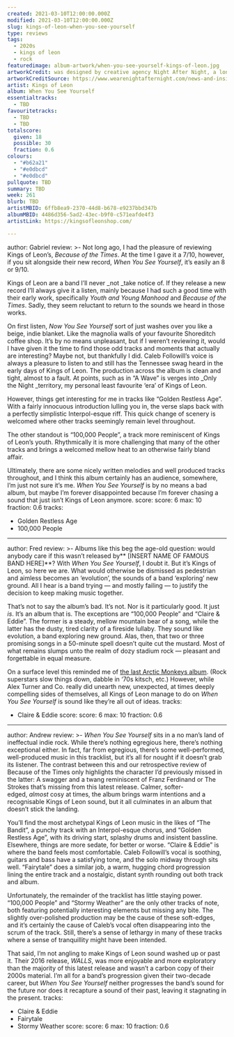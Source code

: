 ```yaml
---
created: 2021-03-10T12:00:00.000Z
modified: 2021-03-10T12:00:00.000Z
slug: kings-of-leon-when-you-see-yourself
type: reviews
tags:
  - 2020s
  - kings of leon
  - rock
featuredimage: album-artwork/when-you-see-yourself-kings-of-leon.jpg
artworkCredit: was designed by creative agency Night After Night, a longtime collaborator of the band.
artworkCreditSource: https://www.wearenightafternight.com/news-and-insights/kings-of-leon-announce-eighth-studio-album-via-fans-when-you-see-yourself-out-march-5th
artist: Kings of Leon
album: When You See Yourself
essentialtracks:
  - TBD
favouritetracks:
  - TBD
  - TBD
totalscore:
  given: 18
  possible: 30
  fraction: 0.6
colours:
  - "#b62a21"
  - "#e0dbcd"
  - "#e0dbcd"
pullquote: TBD
summary: TBD
week: 261
blurb: TBD
artistMBID: 6ffb8ea9-2370-44d8-b678-e9237bbd347b
albumMBID: 4486d356-5ad2-43ec-b9f0-c571eafde4f3
artistLink: https://kingsofleonshop.com/

---
```

author: Gabriel
review: >-
  Not long ago, I had the pleasure of reviewing Kings of Leon’s, _Because of the Times_. At the time I gave it a 7/10, however, if you sit alongside their new record, _When You See Yourself_, it’s easily an 8 or 9/10.


  Kings of Leon are a band I’ll never _not _take notice of. If they release a new record I’ll always give it a listen, mainly because I had such a good time with their early work, specifically _Youth and Young Manhood_ and _Because of the Times_. Sadly, they seem reluctant to return to the sounds we heard in those works.


  On first listen, _Now You See Yourself_ sort of just washes over you like a beige, indie blanket. Like the magnolia walls of your favourite Shoreditch coffee shop. It’s by no means unpleasant, but if I weren’t reviewing it, would I have given it the time to find those odd tracks and moments that actually are interesting? Maybe not, but thankfully I did. Caleb Followill’s voice is always a pleasure to listen to and still has the Tennessee swag heard in the early days of Kings of Leon. The production across the album is clean and tight, almost to a fault. At points, such as in “A Wave” is verges into _Only the Night _territory, my personal least favourite ‘era’ of Kings of Leon.


  However, things get interesting for me in tracks like “Golden Restless Age”. With a fairly innocuous introduction lulling you in, the verse slaps back with a perfectly simplistic Interpol-esque riff. This quick change of scenery is welcomed where other tracks seemingly remain level throughout.


  The other standout is “100,000 People”, a track more reminiscent of Kings of Leon’s youth. Rhythmically it is more challenging that many of the other tracks and brings a welcomed mellow heat to an otherwise fairly bland affair.


  Ultimately, there are some nicely written melodies and well produced tracks throughout, and I think this album certainly has an audience, somewhere, I’m just not sure it’s me. _When You See Yourself_ is by no means a bad album, but maybe I’m forever disappointed because I’m forever chasing a sound that just isn’t Kings of Leon anymore.
score:
  score: 6
  max: 10
  fraction: 0.6
tracks:
  - Golden Restless Age
  - 100,000 People

---
author: Fred
review: >-
  Albums like this beg the age-old question: would anybody care if this wasn’t released by** [INSERT NAME OF FAMOUS BAND HERE]**? With _When You See Yourself_, I doubt it. But it’s Kings of Leon, so here we are. What would otherwise be dismissed as pedestrian and aimless becomes an ‘evolution’, the sounds of a band ‘exploring’ new ground. All I hear is a band trying — and mostly failing — to justify the decision to keep making music together.


  That’s not to say the album’s bad. It’s not. Nor is it particularly good. It just _is_. It’s an album that is. The exceptions are “100,000 People” and “Claire & Eddie”. The former is a steady, mellow mountain bear of a song, while the latter has the dusty, tired clarity of a fireside lullaby. They sound like evolution, a band exploring new ground. Alas, then, that two or three promising songs in a 50-minute spell doesn’t quite cut the mustard. Most of what remains slumps unto the realm of dozy stadium rock — pleasant and forgettable in equal measure.


  On a surface level this reminded me of [the last Arctic Monkeys album](/reviews/arctic-monkeys-tranquility-base-hotel-and-casino/). (Rock superstars slow things down, dabble in ‘70s kitsch, etc.) However, while Alex Turner and Co. really did unearth new, unexpected, at times deeply compelling sides of themselves, all Kings of Leon manage to do on _When You See Yourself_ is sound like they’re all out of ideas.
tracks:
  - Claire & Eddie
score:
  score: 6
  max: 10
  fraction: 0.6

---
author: Andrew
review: >-
  _When You See Yourself_ sits in a no man’s land of ineffectual indie rock. While there’s nothing egregious here, there’s nothing exceptional either. In fact, far from egregious, there’s some well-performed, well-produced music in this tracklist, but it’s all for nought if it doesn’t grab its listener. The contrast between this and our retrospective review of Because of the Times only highlights the character I’d previously missed in the latter: A swagger and a twang reminiscent of Franz Ferdinand or The Strokes that’s missing from this latest release. Calmer, softer-edged, _almost_ cosy at times, the album brings warm intentions and a recognisable Kings of Leon sound, but it all culminates in an album that doesn’t stick the landing.


  You’ll find the most archetypal Kings of Leon music in the likes of “The Bandit”, a punchy track with an Interpol-esque chorus, and “Golden Restless Age”, with its driving start, splashy drums and insistent bassline. Elsewhere, things are more sedate, for better or worse. “Claire & Eddie” is where the band feels most comfortable. Caleb Followill’s vocal is soothing, guitars and bass have a satisfying tone, and the solo midway through sits well. “Fairytale” does a similar job, a warm, hugging chord progression lining the entire track and a nostalgic, distant synth rounding out both track and album.


  Unfortunately, the remainder of the tracklist has little staying power. “100,000 People” and “Stormy Weather” are the only other tracks of note, both featuring potentially interesting elements but missing any bite. The slightly over-polished production may be the cause of these soft-edges, and it’s certainly the cause of Caleb’s vocal often disappearing into the scrum of the track. Still, there’s a sense of lethargy in many of these tracks where a sense of tranquillity might have been intended.


  That said, I’m not angling to make Kings of Leon sound washed up or past it. Their 2016 release, _WALLS_, was more enjoyable and more exploratory than the majority of this latest release and wasn’t a carbon copy of their 2000s material. I’m all for a band’s progression given their two-decade career, but _When You See Yourself_ neither progresses the band’s sound for the future nor does it recapture a sound of their past, leaving it stagnating in the present.
tracks:
  - Claire & Eddie
  - Fairytale
  - Stormy Weather
score:
  score: 6
  max: 10
  fraction: 0.6
